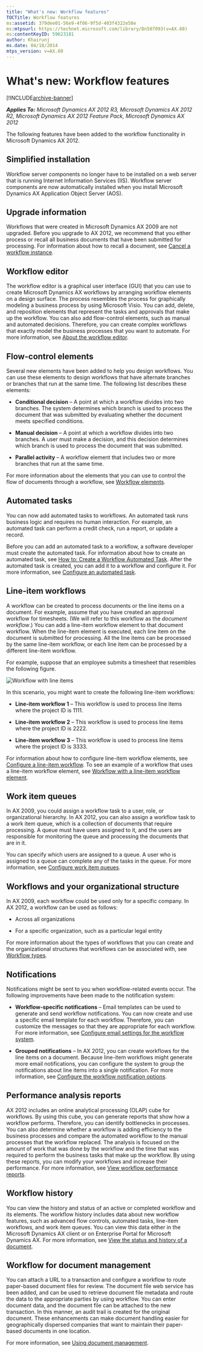 ```yaml
---
title: "What's new: Workflow features"
TOCTitle: Workflow features
ms:assetid: 379dee01-56e9-4f06-9f5d-403f4322e58e
ms:mtpsurl: https://technet.microsoft.com/library/Dn507093(v=AX.60)
ms:contentKeyID: 59623181
author: Khairunj
ms.date: 04/18/2014
mtps_version: v=AX.60
---
```


# What's new: Workflow features 


[!INCLUDE[archive-banner](includes/archive-banner.md)]


_**Applies To:** Microsoft Dynamics AX 2012 R3, Microsoft Dynamics AX 2012 R2, Microsoft Dynamics AX 2012 Feature Pack, Microsoft Dynamics AX 2012_

The following features have been added to the workflow functionality in Microsoft Dynamics AX 2012.

## Simplified installation

Workflow server components no longer have to be installed on a web server that is running Internet Information Services (IIS). Workflow server components are now automatically installed when you install Microsoft Dynamics AX Application Object Server (AOS).

## Upgrade information

Workflows that were created in Microsoft Dynamics AX 2009 are not upgraded. Before you upgrade to AX 2012, we recommend that you either process or recall all business documents that have been submitted for processing. For information about how to recall a document, see [Cancel a workflow instance](cancel-a-workflow-instance.md).

## Workflow editor

The workflow editor is a graphical user interface (GUI) that you can use to create Microsoft Dynamics AX workflows by arranging workflow elements on a design surface. The process resembles the process for graphically modeling a business process by using Microsoft Visio. You can add, delete, and reposition elements that represent the tasks and approvals that make up the workflow. You can also add flow-control elements, such as manual and automated decisions. Therefore, you can create complex workflows that exactly model the business processes that you want to automate. For more information, see [About the workflow editor](about-the-workflow-editor.md).

## Flow-control elements

Several new elements have been added to help you design workflows. You can use these elements to design workflows that have alternate branches or branches that run at the same time. The following list describes these elements:

  - **Conditional decision** – A point at which a workflow divides into two branches. The system determines which branch is used to process the document that was submitted by evaluating whether the document meets specified conditions.

  - **Manual decision** – A point at which a workflow divides into two branches. A user must make a decision, and this decision determines which branch is used to process the document that was submitted.

  - **Parallel activity** – A workflow element that includes two or more branches that run at the same time.

For more information about the elements that you can use to control the flow of documents through a workflow, see [Workflow elements](workflow-elements.md).

## Automated tasks

You can now add automated tasks to workflows. An automated task runs business logic and requires no human interaction. For example, an automated task can perform a credit check, run a report, or update a record.

Before you can add an automated task to a workflow, a software developer must create the automated task. For information about how to create an automated task, see [How to: Create a Workflow Automated Task](https://technet.microsoft.com/library/gg864388\(v=ax.60\)). After the automated task is created, you can add it to a workflow and configure it. For more information, see [Configure an automated task](configure-an-automated-task.md).

## Line-item workflows

A workflow can be created to process documents or the line items on a document. For example, assume that you have created an approval workflow for timesheets. (We will refer to this workflow as the *document workflow*.) You can add a line-item workflow element to that document workflow. When the line-item element is executed, each line item on the document is submitted for processing. All the line items can be processed by the same line-item workflow, or each line item can be processed by a different line-item workflow.

For example, suppose that an employee submits a timesheet that resembles the following figure.

![Workflow with line items](images/Dn507093.Workflow_LineItemWorkflow(AX.60).gif "Workflow with line items")

In this scenario, you might want to create the following line-item workflows:

  - **Line-item workflow 1** – This workflow is used to process line items where the project ID is 1111.

  - **Line-item workflow 2** – This workflow is used to process line items where the project ID is 2222.

  - **Line-item workflow 3** – This workflow is used to process line items where the project ID is 3333.

For information about how to configure line-item workflow elements, see [Configure a line-item workflow](configure-a-line-item-workflow.md). To see an example of a workflow that uses a line-item workflow element, see [Workflow with a line-item workflow element](workflow-with-a-line-item-workflow-element.md).

## Work item queues

In AX 2009, you could assign a workflow task to a user, role, or organizational hierarchy. In AX 2012, you can also assign a workflow task to a work item queue, which is a collection of documents that require processing. A queue must have users assigned to it, and the users are responsible for monitoring the queue and processing the documents that are in it.

You can specify which users are assigned to a queue. A user who is assigned to a queue can complete any of the tasks in the queue. For more information, see [Configure work item queues](configure-work-item-queues.md).

## Workflows and your organizational structure

In AX 2009, each workflow could be used only for a specific company. In AX 2012, a workflow can be used as follows:

  - Across all organizations

  - For a specific organization, such as a particular legal entity

For more information about the types of workflows that you can create and the organizational structures that workflows can be associated with, see [Workflow types](workflow-types.md).

## Notifications

Notifications might be sent to you when workflow-related events occur. The following improvements have been made to the notification system:

  - **Workflow-specific notifications** – Email templates can be used to generate and send workflow notifications. You can now create and use a specific email template for each workflow. Therefore, you can customize the messages so that they are appropriate for each workflow. For more information, see [Configure email settings for the workflow system](configure-email-settings-for-the-workflow-system.md).

  - **Grouped notifications** – In AX 2012, you can create workflows for the line items on a document. Because line-item workflows might generate more email notifications, you can configure the system to group the notifications about line items into a single notification. For more information, see [Configure the workflow notification options](configure-the-workflow-notification-options.md).

## Performance analysis reports

AX 2012 includes an online analytical processing (OLAP) cube for workflows. By using this cube, you can generate reports that show how a workflow performs. Therefore, you can identify bottlenecks in processes. You can also determine whether a workflow is adding efficiency to the business processes and compare the automated workflow to the manual processes that the workflow replaced. The analysis is focused on the amount of work that was done by the workflow and the time that was required to perform the business tasks that make up the workflow. By using these reports, you can modify your workflows and increase their performance. For more information, see [View workflow performance reports](view-workflow-performance-reports.md).

## Workflow history

You can view the history and status of an active or completed workflow and its elements. The workflow history includes data about new workflow features, such as advanced flow controls, automated tasks, line-item workflows, and work item queues. You can view this data either in the Microsoft Dynamics AX client or on Enterprise Portal for Microsoft Dynamics AX. For more information, see [View the status and history of a document](view-the-status-and-history-of-a-document.md).

## Workflow for document management

You can attach a URL to a transaction and configure a workflow to route paper-based document files for review. The document file web service has been added, and can be used to retrieve document file metadata and route the data to the appropriate parties by using workflow. You can enter document data, and the document file can be attached to the new transaction. In this manner, an audit trail is created for the original document. These enhancements can make document handling easier for geographically dispersed companies that want to maintain their paper-based documents in one location.

For more information, see [Using document management](using-document-management.md).

  


